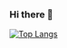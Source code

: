 ### Hi there 👋
[![Top Langs](https://github-readme-stats.vercel.app/api/top-langs/?username=coderyogesh&layout=compact)](https://github.com/anuraghazra/github-readme-stats)
<!--
**coderyogesh/coderyogesh** is a ✨ _special_ ✨ repository because its `README.md` (this file) appears on your GitHub profile.

Here are some ideas to get you started:

- 🔭 I’m currently working on ...
- 🌱 I’m currently learning ...
- 👯 I’m looking to collaborate on ...
- 🤔 I’m looking for help with ...
- 💬 Ask me about ...
- 📫 How to reach me: ...
- 😄 Pronouns: ...
- ⚡ Fun fact: ...
-->
